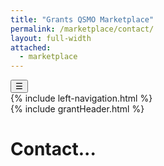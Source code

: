 ```yaml
---
title: "Grants QSMO Marketplace"
permalink: /marketplace/contact/
layout: full-width
attached:
  - marketplace
---
```


<div class="grid-container">
<button class="menu-toggle" onclick="toggleSidebar()">☰</button>
  <div id="esgms-header" class="grid-row">
    {% include left-navigation.html %}
   <div class="column-left desktop:grid-col-9">
      {% include grantHeader.html %}
      <div class="home-content">
       <h1>Contact...</h1>
      </div>
   <!--    <div class="home-content">
          <p>
      Are you considering modernizing your grants solutions or services? We want to hear from you! Reach out to us at
      <a class="email-link" href="mailto:GrantsQSMO@hhs.gov">GrantsQSMO@hhs.gov</a>, and here's how we can assist you:
      </p>

      <div class="bullet-section">
      <ul>
        <li>Schedule a meeting or share tailored insights about using the Grants QSMO Marketplace, including grants management solutions and services for federal agencies.</li>
        <li>Provide answers to any questions not covered in our Frequently Asked Questions (FAQs).</li>
        <li>Gather your feedback to enhance our website and services.</li>
      </ul>
      </div>

      <p>We look forward to supporting your grants modernization journey!</p>

      <div class="newsletter-section">
        <div class="left-box">
          Stay Up to Date with<br />Grants QSMO!<br />
          <a href="#">(click here)</a>
        </div>
        <div class="right-box">
          Subscribe to our newsletter and get Grants QSMO news and updates delivered right to your inbox.
        </div>
      </div>


      <p class="note">
      *Clicking the button above creates a pre-filled email—simply review and hit send!
      </p>
      </div> -->
      {% include grantFooter.html %}
    </div> 
  </div>
</div>
